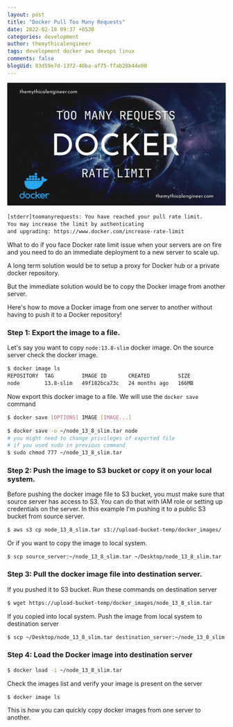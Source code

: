 ```yaml
---
layout: post
title: "Docker Pull Too Many Requests"
date: 2022-02-18 09:37 +0530
categories: development
author: themythicalengineer
tags: development docker aws devops linux
comments: false
blogUid: 03d59e7d-1372-40ba-af75-ffab28b44e00
---
```


![docker-pull-too-many-requests.webp](/assets/images/docker-pull-too-many-requests/docker-pull-too-many-requests.webp)

```bash
[stderr]toomanyrequests: You have reached your pull rate limit.
You may increase the limit by authenticating 
and upgrading: https://www.docker.com/increase-rate-limit
```

What to do if you face Docker rate limit issue when your servers are on fire and you need to do an immediate deployment to a new server to scale up.

A long term solution would be to setup a proxy for Docker hub or a private docker repository.

But the immediate solution would be to copy the Docker image from another server.

Here's how to move a Docker image from one server to another without having to push it to a Docker repository!


### Step 1: Export the image to a file.
Let's say you want to copy `node:13.8-slim` docker image. On the source server check the docker image.
```bash
$ docker image ls
REPOSITORY  TAG         IMAGE ID       CREATED         SIZE
node        13.8-slim   49f182bca73c   24 months ago   166MB
```
Now export this docker image to a file. We will use the `docker save` command
```bash
$ docker save [OPTIONS] IMAGE [IMAGE...]
```
```bash
$ docker save -o ~/node_13_8_slim.tar node
# you might need to change privileges of exported file
# if you used sudo in previous command
$ sudo chmod 777 ~/node_13_8_slim.tar
```

### Step 2: Push the image to S3 bucket or copy it on your local system.

Before pushing the docker image file to S3 bucket, you must make sure that source server has access to S3. You can do that with IAM role or setting up credentials on the server. In this example I'm pushing it to a public S3 bucket from source server.
```bash
$ aws s3 cp node_13_8_slim.tar s3://upload-bucket-temp/docker_images/ --acl public-read
```

Or if you want to copy the image to local system.
```
$ scp source_server:~/node_13_8_slim.tar ~/Desktop/node_13_8_slim.tar
```

### Step 3: Pull the docker image file into destination server.
If you pushed it to S3 bucket. Run these commands on destination server
```bash
$ wget https://upload-bucket-temp/docker_images/node_13_8_slim.tar
```

If you copied into local system. Push the image from local system to destination server
```bash
$ scp ~/Desktop/node_13_8_slim.tar destination_server:~/node_13_8_slim.tar
```

### Step 4: Load the Docker image into destination server
```bash
$ docker load -i ~/node_13_8_slim.tar
```
Check the images list and verify your image is present on the server
```
$ docker image ls
```

This is how you can quickly copy docker images from one server to another.
